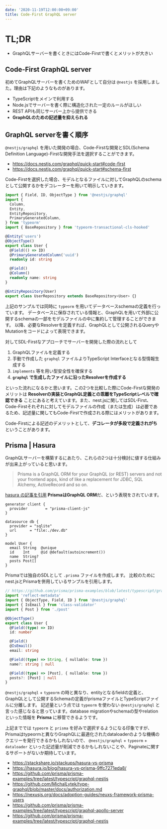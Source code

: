 ```yaml
---
date: '2020-11-19T12:00:00+09:00'
title: Code-First GraphQL server
---
```


# TL;DR

- GraphQLサーバーを書くときにはCode-Firstで書くとメリットが大きい

## Code-First GraphQL server

初めてGraphQLサーバーを書くためのWAFとして自分は `@nestjs` を採用しました。理由は下記のようなものがあります。

- TypeScriptをメインで利用する
- Node.jsでサーバーを書く際に構造化された一定のルールがほしい
- REST APIも同じサーバー上から提供できる
- **GraphQLのための記述量を抑えられる**

## GraphQL serverを書く順序

`@nestjs/graphql` を用いた開発の場合、Code-Firstな開発とSDL(Schema Definition Language)-Firstな開発手法を選択することができます。

- https://docs.nestjs.com/graphql/quick-start#code-first
- https://docs.nestjs.com/graphql/quick-start#schema-first

Code-Firstを選択した場合、モデルとなるファイルに対してGraphQLのschemaとして公開するかをデコレーターを用いて明示していきます。

```typescript
import { Field, ID, ObjectType } from '@nestjs/graphql'
import {
  Column,
  Entity,
  EntityRepository,
  PrimaryGeneratedColumn,
} from 'typeorm'
import { BaseRepository } from 'typeorm-transactional-cls-hooked'

@Entity('users')
@ObjectType()
export class User {
  @Field(() => ID)
  @PrimaryGeneratedColumn('uuid')
  readonly id: string

  @Field()
  @Column()
  readonly name: string
}

@EntityRepository(User)
export class UserRepository extends BaseRepository<User> {}
```

上記のサンプルでは同時に `typeorm` を用いてデータベースschemaの定義を行っています。
データベースに保存されている情報と、GraphQLを用いて外部に公開するschemaの一部をモデルファイルの中に集約して管理することができます。
以降、必要なResolverを定義すれば、GraphQLとして公開されるQueryやMutationをコードによって表現できます。

対してSDL-Firstなアプローチでサーバーを開発した際の流れとして

1. GraphQLファイルを定義する
1. 手動で作成した `graphql` ファイルよりTypeScript Interfaceとなる型情報生成する
1. `implements` 等を用い型安全性を確保する
1. **`graphql` で生成したファイルに沿ったResolverを作成する**

といった流れになるかと思います。この2つを比較した際にCode-Firstな開発のメリットは **Resolverの実装とGraphQL定義との乖離をTypeScriptレベルで確認できる**
ことにあると考えています。また、nest.jsに関してはSDL-First、Code-Firstそれぞれに対してモデルファイルの作成（または生成）は必要であるため、記述量に関してもCode-Firstで作成される際にはメリットがあります。

Code-Firstによる記述のデメリットとして、**デコレータが多段で定義されがち** ということがあります。

## Prisma | Hasura

GraphQLサーバーを構築するにあたり、これらの2つは十分検討に値する仕組みが出来上がっていると思います。

> Prisma is a GraphQL ORM for your GraphQL (or REST) servers and not your frontend apps, kind of like a replacement for JDBC, SQL Alchemy, ActiveRecord and so on.

[hasura の記事を引用](https://hasura.io/blog/hasura-vs-prisma-9ffc7271eda8/) **PrismaはGraphQL ORM**だ、という表現をされています。

```
generator client {
  provider        = "prisma-client-js"
}

datasource db {
  provider = "sqlite"
  url      = "file:./dev.db"
}

model User {
  email String  @unique
  id    Int     @id @default(autoincrement())
  name  String?
  posts Post[]
}
```

Prismaでは独自のSDLとして `.prisma` ファイルを作成します。
比較のためにnest.jsとPrismaを併用しているサンプルを引用します。

```typescript
// https://github.com/prisma/prisma-examples/blob/latest/typescript/graphql-nestjs/src/user.ts
import 'reflect-metadata'
import { ObjectType, Field, ID } from '@nestjs/graphql'
import { IsEmail } from 'class-validator'
import { Post } from './post'

@ObjectType()
export class User {
  @Field((type) => ID)
  id: number

  @Field()
  @IsEmail()
  email: string

  @Field((type) => String, { nullable: true })
  name?: string | null

  @Field((type) => [Post], { nullable: true })
  posts?: [Post] | null
}
```

`@nestjs/graphql` + `typeorm` の時と異なり、entityとなるfieldの定義と、GraphQLとして公開するSchemaの定義がprismaファイルとTypeScriptファイルに分離します。
記述量という点では `typeorm` を使わない `@nestjs/graphql` と言った感じなると思っています。database migrationやschemaの型やrelationといった情報を **Prisma** に移管できるようです。

上記まででは `typeorm` と `prisma` を好みで選択するようになる印象ですが、
Prismaはtypeormと異なりGraphQLに最適化されたdataloaderのような機構のクエリーを発行できるかもしれないので、
`@nestjs/graphql` + `typeorm` + `dataloader` といった記述量が削減できるかもしれないことや、Paginateに関するサポートがないか期待しています。

- https://stackshare.io/stackups/hasura-vs-prisma
- https://hasura.io/blog/hasura-vs-prisma-9ffc7271eda8/
- https://github.com/prisma/prisma-examples/tree/latest/typescript/graphql-nestjs
- https://github.com/MichalLytek/type-graphql/blob/master/docs/authorization.md
- https://nexusjs.org/docs/adoption-guides/neuxs-framework-prisma-users
- https://github.com/prisma/prisma-examples/tree/latest/typescript/graphql-apollo-server
- https://github.com/prisma/prisma-examples/tree/latest/typescript/graphql-nestjs
